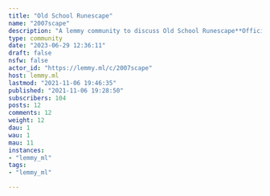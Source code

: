 ```yaml
---
title: "Old School Runescape" 
name: "2007scape"
description: "A lemmy community to discuss Old School Runescape**Official OSRS Resources**- [Old School Runescape](https://www.oldschool.runescape.com)- [Game Wiki](https://oldschool.runescape.wiki/)- [Official Announcements](https://secure.runescape.com/m=news/archive?oldschool=1)- [Overall Hiscores](https://secure.runescape.com/m=hiscore_oldschool/overall)- [HC Ironman Hiscores](https://secure.runescape.com/m=hiscore_oldschool_hardcore_ironman/overall)**Third-party Clients**- [Runelite](https://runelite.net/)**Interesting Bits**- [Runescape Historical Timeline (Video)](https://www.youtube.com/watch?v=tZlj694lcxA)"
type: community
date: "2023-06-29 12:36:11"
draft: false
nsfw: false
actor_id: "https://lemmy.ml/c/2007scape"
host: lemmy.ml
lastmod: "2021-11-06 19:46:35"
published: "2021-11-06 19:28:50"
subscribers: 104
posts: 12
comments: 12
weight: 12
dau: 1
wau: 1
mau: 11
instances:
- "lemmy_ml"
tags: 
- "lemmy_ml"

---
```

